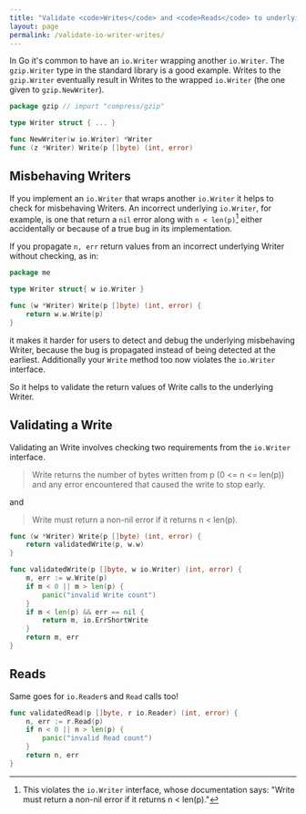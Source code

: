 ```yaml
---
title: "Validate <code>Writes</code> and <code>Reads</code> to underlying <code>io.Writers</code> and <code>io.Readers</code>"
layout: page
permalink: /validate-io-writer-writes/
---
```


In Go it's common to have an `io.Writer` wrapping another `io.Writer`.
The `gzip.Writer` type in the standard library is a good example. Writes
to the `gzip.Writer` eventually result in Writes to the wrapped
`io.Writer` (the one given to `gzip.NewWriter`).


```go
package gzip // import "compress/gzip"

type Writer struct { ... }

func NewWriter(w io.Writer) *Writer
func (z *Writer) Write(p []byte) (int, error)
```

## Misbehaving Writers

If you implement an `io.Writer` that wraps another `io.Writer` it helps
to check for misbehaving Writers. An incorrect underlying `io.Writer`,
for example, is one that return a `nil` error along with `n <
len(p)`[^1] either accidentally or because of a true bug in its
implementation.

If you propagate `n, err` return values from an incorrect
underlying Writer without checking, as in:

```go
package me

type Writer struct{ w io.Writer }

func (w *Writer) Write(p []byte) (int, error) {
    return w.w.Write(p)
}
```

it makes it harder for users to detect and debug the underlying
misbehaving Writer, because the bug is propagated instead of being
detected at the earliest. Additionally your `Write` method too now
violates the `io.Writer` interface.

So it helps to validate the return values of Write calls to the underlying
Writer.

## Validating a Write

Validating an Write involves checking two requirements from the
`io.Writer` interface.

> Write returns the number of bytes written from p (0 <= n <= len(p)) and
> any error encountered that caused the write to stop early.

and

> Write must return a non-nil error if it returns n < len(p).

```go
func (w *Writer) Write(p []byte) (int, error) {
    return validatedWrite(p, w.w)
}
```

```go
func validatedWrite(p []byte, w io.Writer) (int, error) {
    m, err := w.Write(p)
    if m < 0 || m > len(p) {
        panic("invalid Write count")
    }
    if m < len(p) && err == nil {
        return m, io.ErrShortWrite
    }
    return m, err
}
```

## Reads

Same goes for `io.Reader`s and `Read` calls too!

```go
func validatedRead(p []byte, r io.Reader) (int, error) {
    n, err := r.Read(p)
    if n < 0 || n > len(p) {
        panic("invalid Read count")
    }
    return n, err
}
```

[^1]: This violates the `io.Writer` interface, whose documentation says: "Write must return a non-nil error if it returns n < len(p)."

